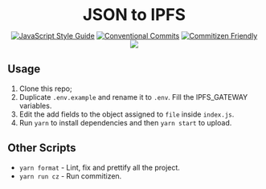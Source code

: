 <p align="center">
  <b style="font-size: 32px;">JSON to IPFS</b>
</p>

<p align="center">
  <a href="https://standardjs.com"><img src="https://img.shields.io/badge/code_style-standard-brightgreen.svg" alt="JavaScript Style Guide"></a>
  <a href="https://conventionalcommits.org"><img src="https://img.shields.io/badge/Conventional%20Commits-1.0.0-yellow.svg" alt="Conventional Commits"></a>
  <a href="http://commitizen.github.io/cz-cli/"><img src="https://img.shields.io/badge/commitizen-friendly-brightgreen.svg" alt="Commitizen Friendly"></a>
  <a href="https://app.netlify.com/sites/ecstatic-jackson-749344/deploys"><img src="https://api.netlify.com/api/v1/badges/ff0eb1e7-e70c-4319-9e5c-f8532b053900/deploy-status"></a>
</p>

## Usage

1.  Clone this repo;
2.  Duplicate `.env.example` and rename it to `.env`. Fill the IPFS_GATEWAY variables.
3.  Edit the add fields to the object assigned to `file` inside `index.js`.
4.  Run `yarn` to install dependencies and then `yarn start` to upload.

## Other Scripts

- `yarn format` - Lint, fix and prettify all the project.
- `yarn run cz` - Run commitizen.